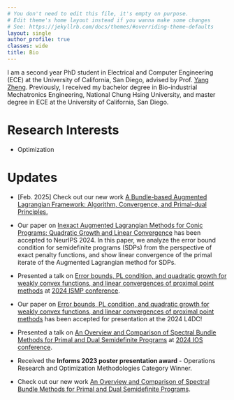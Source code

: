 ```yaml
---
# You don't need to edit this file, it's empty on purpose.
# Edit theme's home layout instead if you wanna make some changes
# See: https://jekyllrb.com/docs/themes/#overriding-theme-defaults
layout: single
author_profile: true
classes: wide
title: Bio
---
```


I am a second year PhD student in Electrical and Computer Engineering (ECE) at the University of California, San Diego, advised by Prof. [Yang Zheng](https://zhengy09.github.io/). Previously, I received my bachelor degree in Bio-industrial Mechatronics Engineering, National Chung Hsing University, and master degree in ECE at the University of California, San Diego.

Research Interests
======
- Optimization

Updates
======

- [Feb. 2025] Check out our new work [A Bundle-based Augmented Lagrangian Framework: Algorithm, Convergence, and Primal-dual Principles.](https://arxiv.org/pdf/2502.08835)                    

- Our paper on [Inexact Augmented Lagrangian Methods for Conic Programs: Quadratic Growth and Linear Convergence](https://proceedings.neurips.cc/paper_files/paper/2024/file/480eb35745feb11c9120b666f640893e-Paper-Conference.pdf) has been accepted to NeurIPS 2024. In this paper, we analyze the error bound condition for semidefinite programs (SDPs) from the perspective of exact penalty functions, and show linear convergence of the primal iterate of the Augmented Lagrangian method for SDPs.

- Presented a talk on [Error bounds, PL condition, and quadratic growth for weakly convex
functions, and linear convergences of proximal point methods](https://fengyiliao.github.io/files/2024-ISMP-Liao.pdf) at [2024 ISMP conference](https://ismp2024.gerad.ca/).

- Our paper on [Error bounds, PL condition, and quadratic growth for weakly convex
functions, and linear convergences of proximal point methods](https://arxiv.org/abs/2312.16775) has been accepted for presentation at the 2024 L4DC!

- Presented a talk on [An Overview and Comparison of Spectral Bundle Methods for
Primal and Dual Semidefinite Programs](https://fengyiliao.github.io/files/2024-IOS-Liao.pdf) at [2024 IOS conference](https://ios2024.rice.edu/).

- Received the **Informs 2023 poster presentation award** - Operations Research and Optimization Methodologies Category Winner.

- Check out our new work [An Overview and Comparison of Spectral Bundle Methods for
Primal and Dual Semidefinite Programs](https://arxiv.org/pdf/2307.07651.pdf).
